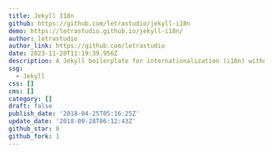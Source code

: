 ```yaml
---
title: Jekyll I18n
github: https://github.com/letrastudio/jekyll-i18n
demo: https://letrastudio.github.io/jekyll-i18n/
author: letrastudio
author_link: https://github.com/letrastudio
date: 2023-11-28T11:19:39.956Z
description: A Jekyll boilerplate for internationalization (i18n) without plugins.
ssg:
  - Jekyll
css: []
cms: []
category: []
draft: false
publish_date: '2018-04-25T05:16:25Z'
update_date: '2018-09-28T06:12:43Z'
github_star: 8
github_fork: 1
---
```

